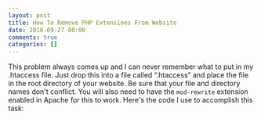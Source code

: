 ```yaml
---
layout: post
title: How To Remove PHP Extensions From Website
date: 2010-09-27 00:00
comments: true
categories: []
---
```

<p>This problem always comes up and I can never remember what to put in my .htaccess file. Just drop this into a file called &ldquo;.htaccess&rdquo; and place the file in the root directory of your website. Be sure that your file and directory names don't conflict. You will also need to have the <code>mod-rewrite</code> extension enabled in Apache for this to work. Here's the code I use to accomplish this task:</p>

<script src="https://gist.github.com/628543.js.js"> </script>

